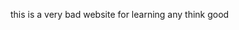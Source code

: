 <html>
  <head>
    
  </head>
  <body>
   <p style={color:red;}>this is a very bad website for learning any think good </p>
  </body>
</html>
